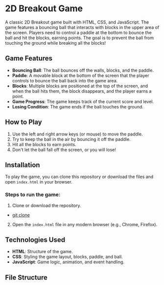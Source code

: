 # 2D Breakout Game

A classic 2D Breakout game built with HTML, CSS, and JavaScript. The game features a bouncing ball that interacts with blocks in the upper area of the screen. Players need to control a paddle at the bottom to bounce the ball and hit the blocks, earning points. The goal is to prevent the ball from touching the ground while breaking all the blocks!

## Game Features

- **Bouncing Ball**: The ball bounces off the walls, blocks, and the paddle.
- **Paddle**: A movable block at the bottom of the screen that the player controls to bounce the ball back into the game area.
- **Blocks**: Multiple blocks are positioned at the top of the screen, and when the ball hits them, the block disappears, and the player earns a point.
- **Game Progress**: The game keeps track of the current score and level.
- **Losing Condition**: The game ends if the ball touches the ground. 

## How to Play

1. Use the left and right arrow keys (or mouse) to move the paddle.
2. Try to keep the ball in the air by bouncing it off the paddle.
3. Hit all the blocks to earn points.
4. Don't let the ball fall off the screen, or you will lose!

## Installation

To play the game, you can clone this repository or download the files and open `index.html` in your browser.

### Steps to run the game:

1. Clone or download the repository.

- [git clone](https://github.com/0daysleft/2d-breakout-game.git)

2. Open the `index.html` file in any modern browser (e.g., Chrome, Firefox).

## Technologies Used

- **HTML**: Structure of the game.
- **CSS**: Styling the game layout, blocks, paddle, and ball.
- **JavaScript**: Game logic, animation, and event handling.

## File Structure

